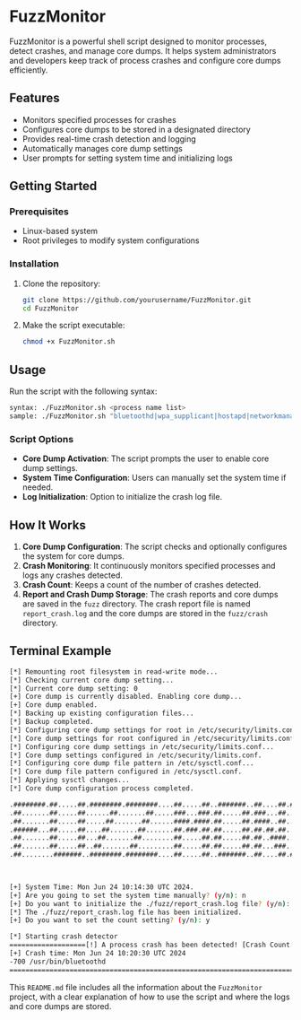 # FuzzMonitor

FuzzMonitor is a powerful shell script designed to monitor processes, detect crashes, and manage core dumps. It helps system administrators and developers keep track of process crashes and configure core dumps efficiently.

## Features

- Monitors specified processes for crashes
- Configures core dumps to be stored in a designated directory
- Provides real-time crash detection and logging
- Automatically manages core dump settings
- User prompts for setting system time and initializing logs

## Getting Started

### Prerequisites

- Linux-based system
- Root privileges to modify system configurations

### Installation

1. Clone the repository:
    ```sh
    git clone https://github.com/yourusername/FuzzMonitor.git
    cd FuzzMonitor
    ```

2. Make the script executable:
    ```sh
    chmod +x FuzzMonitor.sh
    ```

## Usage

Run the script with the following syntax:
```sh
syntax: ./FuzzMonitor.sh <process name list>
sample: ./FuzzMonitor.sh "bluetoothd|wpa_supplicant|hostapd|networkmanager|dhclient|wifid|nm-applet|iwlwifi|hcidump|bluez"
```

### Script Options

- **Core Dump Activation**: The script prompts the user to enable core dump settings.
- **System Time Configuration**: Users can manually set the system time if needed.
- **Log Initialization**: Option to initialize the crash log file.

## How It Works

1. **Core Dump Configuration**: The script checks and optionally configures the system for core dumps.
2. **Crash Monitoring**: It continuously monitors specified processes and logs any crashes detected.
3. **Crash Count**: Keeps a count of the number of crashes detected.
4. **Report and Crash Dump Storage**: The crash reports and core dumps are saved in the `fuzz` directory. The crash report file is named `report_crash.log` and the core dumps are stored in the `fuzz/crash` directory.

## Terminal Example
```sh
[*] Remounting root filesystem in read-write mode...
[*] Checking current core dump setting...
[*] Current core dump setting: 0
[+] Core dump is currently disabled. Enabling core dump...
[+] Core dump enabled.
[*] Backing up existing configuration files...
[*] Backup completed.
[*] Configuring core dump settings for root in /etc/security/limits.conf...
[*] Core dump settings for root configured in /etc/security/limits.conf.
[*] Configuring core dump settings in /etc/security/limits.conf...
[*] Core dump settings configured in /etc/security/limits.conf.
[*] Configuring core dump file pattern in /etc/sysctl.conf...
[*] Core dump file pattern configured in /etc/sysctl.conf.
[*] Applying sysctl changes...
[*] Core dump configuration process completed.

.########.##.....##.########.########....##.....##..#######..##....##.####.########..#######..########.
.##.......##.....##......##.......##.....###...###.##.....##.###...##..##.....##....##.....##.##.....##
.##.......##.....##.....##.......##......####.####.##.....##.####..##..##.....##....##.....##.##.....##
.######...##.....##....##.......##.......##.###.##.##.....##.##.##.##..##.....##....##.....##.########.
.##.......##.....##...##.......##........##.....##.##.....##.##..####..##.....##....##.....##.##...##..
.##.......##.....##..##.......##.........##.....##.##.....##.##...###..##.....##....##.....##.##....##.
.##........#######..########.########....##.....##..#######..##....##.####....##.....#######..##.....##

                                                                                                dev. keyme

[+] System Time: Mon Jun 24 10:14:30 UTC 2024.
[+] Are you going to set the system time manually? (y/n): n
[+] Do you want to initialize the ./fuzz/report_crash.log file? (y/n): y
[*] The ./fuzz/report_crash.log file has been initialized.
[+] Do you want to set the count setting? (y/n): y
```
```sh
[*] Starting crash detector
===================[!] A process crash has been detected! [Crash Count: 1]===================
[+] Crash time: Mon Jun 24 10:20:30 UTC 2024
-700 /usr/bin/bluetoothd
=============================================================================================
```

This `README.md` file includes all the information about the `FuzzMonitor` project, with a clear explanation of how to use the script and where the logs and core dumps are stored.
